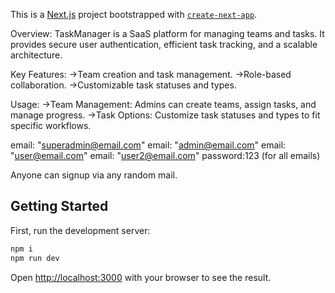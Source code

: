 This is a [Next.js](https://nextjs.org/) project bootstrapped with [`create-next-app`](https://github.com/vercel/next.js/tree/canary/packages/create-next-app).

Overview: TaskManager is a SaaS platform for managing teams and tasks. It provides secure user authentication, efficient task tracking, and a scalable architecture.

Key Features:
->Team creation and task management.
->Role-based collaboration.
->Customizable task statuses and types.

Usage:
->Team Management: Admins can create teams, assign tasks, and manage progress.
->Task Options: Customize task statuses and types to fit specific workflows.

email: "superadmin@email.com"
email: "admin@email.com"
email: "user@email.com"
email: "user2@email.com"
password:123 (for all emails)

Anyone can signup via any random mail.

## Getting Started

First, run the development server:

```bash
npm i
npm run dev
```



Open [http://localhost:3000](http://localhost:3000) with your browser to see the result.
